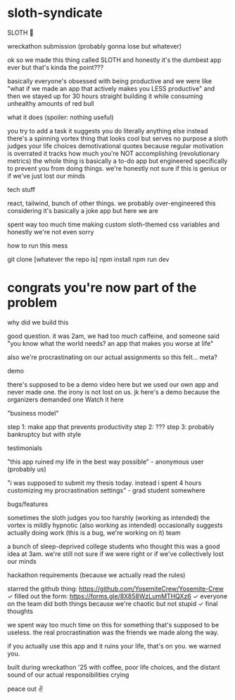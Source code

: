 # sloth-syndicate
SLOTH 🦥

wreckathon submission (probably gonna lose but whatever)

ok so we made this thing called SLOTH and honestly it's the dumbest app ever but that's kinda the point???

basically everyone's obsessed with being productive and we were like "what if we made an app that actively makes you LESS productive" and then we stayed up for 30 hours straight building it while consuming unhealthy amounts of red bull

what it does (spoiler: nothing useful)

you try to add a task
it suggests you do literally anything else instead
there's a spinning vortex thing that looks cool but serves no purpose
a sloth judges your life choices
demotivational quotes because regular motivation is overrated
it tracks how much you're NOT accomplishing (revolutionary metrics)
the whole thing is basically a to-do app but engineered specifically to prevent you from doing things. we're honestly not sure if this is genius or if we've just lost our minds

tech stuff

react, tailwind, bunch of other things. we probably over-engineered this considering it's basically a joke app but here we are

spent way too much time making custom sloth-themed css variables and honestly we're not even sorry

how to run this mess

git clone [whatever the repo is]
npm install
npm run dev
# congrats you're now part of the problem
why did we build this

good question. it was 2am, we had too much caffeine, and someone said "you know what the world needs? an app that makes you worse at life"

also we're procrastinating on our actual assignments so this felt... meta?

demo

there's supposed to be a demo video here but we used our own app and never made one. the irony is not lost on us. jk here's a demo because the organizers demanded one Watch it here

"business model"

step 1: make app that prevents productivity step 2: ??? step 3: probably bankruptcy but with style

testimonials

"this app ruined my life in the best way possible" - anonymous user (probably us)

"i was supposed to submit my thesis today. instead i spent 4 hours customizing my procrastination settings" - grad student somewhere

bugs/features

sometimes the sloth judges you too harshly (working as intended)
the vortex is mildly hypnotic (also working as intended)
occasionally suggests actually doing work (this is a bug, we're working on it)
team

a bunch of sleep-deprived college students who thought this was a good idea at 3am. we're still not sure if we were right or if we've collectively lost our minds

hackathon requirements (because we actually read the rules)

starred the github thing: https://github.com/YosemiteCrew/Yosemite-Crew ✓
filled out the form: https://forms.gle/8X858WzLumMTHQXz6 ✓
everyone on the team did both things because we're chaotic but not stupid ✓
final thoughts

we spent way too much time on this for something that's supposed to be useless. the real procrastination was the friends we made along the way.

if you actually use this app and it ruins your life, that's on you. we warned you.

built during wreckathon '25 with coffee, poor life choices, and the distant sound of our actual responsibilities crying

peace out ✌️
